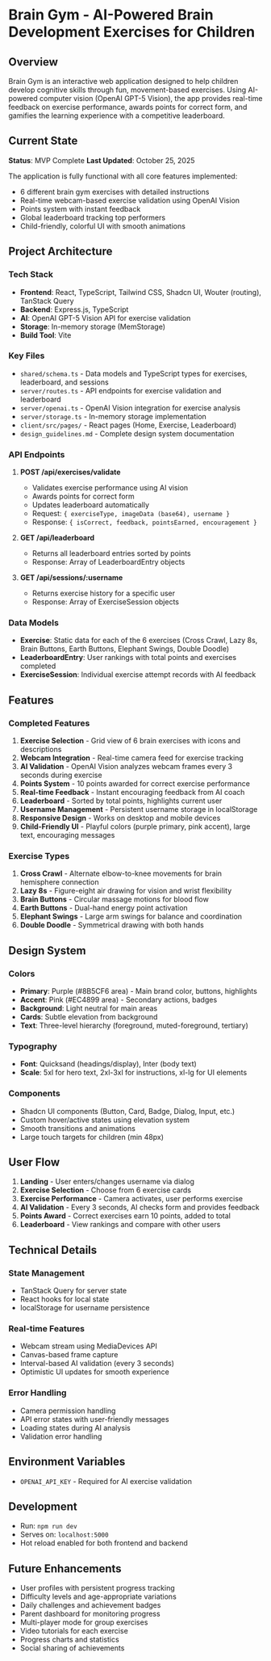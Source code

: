 # Brain Gym - AI-Powered Brain Development Exercises for Children

## Overview
Brain Gym is an interactive web application designed to help children develop cognitive skills through fun, movement-based exercises. Using AI-powered computer vision (OpenAI GPT-5 Vision), the app provides real-time feedback on exercise performance, awards points for correct form, and gamifies the learning experience with a competitive leaderboard.

## Current State
**Status**: MVP Complete
**Last Updated**: October 25, 2025

The application is fully functional with all core features implemented:
- 6 different brain gym exercises with detailed instructions
- Real-time webcam-based exercise validation using OpenAI Vision
- Points system with instant feedback
- Global leaderboard tracking top performers
- Child-friendly, colorful UI with smooth animations

## Project Architecture

### Tech Stack
- **Frontend**: React, TypeScript, Tailwind CSS, Shadcn UI, Wouter (routing), TanStack Query
- **Backend**: Express.js, TypeScript
- **AI**: OpenAI GPT-5 Vision API for exercise validation
- **Storage**: In-memory storage (MemStorage)
- **Build Tool**: Vite

### Key Files
- `shared/schema.ts` - Data models and TypeScript types for exercises, leaderboard, and sessions
- `server/routes.ts` - API endpoints for exercise validation and leaderboard
- `server/openai.ts` - OpenAI Vision integration for exercise analysis
- `server/storage.ts` - In-memory storage implementation
- `client/src/pages/` - React pages (Home, Exercise, Leaderboard)
- `design_guidelines.md` - Complete design system documentation

### API Endpoints
1. **POST /api/exercises/validate**
   - Validates exercise performance using AI vision
   - Awards points for correct form
   - Updates leaderboard automatically
   - Request: `{ exerciseType, imageData (base64), username }`
   - Response: `{ isCorrect, feedback, pointsEarned, encouragement }`

2. **GET /api/leaderboard**
   - Returns all leaderboard entries sorted by points
   - Response: Array of LeaderboardEntry objects

3. **GET /api/sessions/:username**
   - Returns exercise history for a specific user
   - Response: Array of ExerciseSession objects

### Data Models
- **Exercise**: Static data for each of the 6 exercises (Cross Crawl, Lazy 8s, Brain Buttons, Earth Buttons, Elephant Swings, Double Doodle)
- **LeaderboardEntry**: User rankings with total points and exercises completed
- **ExerciseSession**: Individual exercise attempt records with AI feedback

## Features

### Completed Features
1. **Exercise Selection** - Grid view of 6 brain exercises with icons and descriptions
2. **Webcam Integration** - Real-time camera feed for exercise tracking
3. **AI Validation** - OpenAI Vision analyzes webcam frames every 3 seconds during exercise
4. **Points System** - 10 points awarded for correct exercise performance
5. **Real-time Feedback** - Instant encouraging feedback from AI coach
6. **Leaderboard** - Sorted by total points, highlights current user
7. **Username Management** - Persistent username storage in localStorage
8. **Responsive Design** - Works on desktop and mobile devices
9. **Child-Friendly UI** - Playful colors (purple primary, pink accent), large text, encouraging messages

### Exercise Types
1. **Cross Crawl** - Alternate elbow-to-knee movements for brain hemisphere connection
2. **Lazy 8s** - Figure-eight air drawing for vision and wrist flexibility
3. **Brain Buttons** - Circular massage motions for blood flow
4. **Earth Buttons** - Dual-hand energy point activation
5. **Elephant Swings** - Large arm swings for balance and coordination
6. **Double Doodle** - Symmetrical drawing with both hands

## Design System

### Colors
- **Primary**: Purple (#8B5CF6 area) - Main brand color, buttons, highlights
- **Accent**: Pink (#EC4899 area) - Secondary actions, badges
- **Background**: Light neutral for main areas
- **Cards**: Subtle elevation from background
- **Text**: Three-level hierarchy (foreground, muted-foreground, tertiary)

### Typography
- **Font**: Quicksand (headings/display), Inter (body text)
- **Scale**: 5xl for hero text, 2xl-3xl for instructions, xl-lg for UI elements

### Components
- Shadcn UI components (Button, Card, Badge, Dialog, Input, etc.)
- Custom hover/active states using elevation system
- Smooth transitions and animations
- Large touch targets for children (min 48px)

## User Flow
1. **Landing** - User enters/changes username via dialog
2. **Exercise Selection** - Choose from 6 exercise cards
3. **Exercise Performance** - Camera activates, user performs exercise
4. **AI Validation** - Every 3 seconds, AI checks form and provides feedback
5. **Points Award** - Correct exercises earn 10 points, added to total
6. **Leaderboard** - View rankings and compare with other users

## Technical Details

### State Management
- TanStack Query for server state
- React hooks for local state
- localStorage for username persistence

### Real-time Features
- Webcam stream using MediaDevices API
- Canvas-based frame capture
- Interval-based AI validation (every 3 seconds)
- Optimistic UI updates for smooth experience

### Error Handling
- Camera permission handling
- API error states with user-friendly messages
- Loading states during AI analysis
- Validation error handling

## Environment Variables
- `OPENAI_API_KEY` - Required for AI exercise validation

## Development
- Run: `npm run dev`
- Serves on: `localhost:5000`
- Hot reload enabled for both frontend and backend

## Future Enhancements
- User profiles with persistent progress tracking
- Difficulty levels and age-appropriate variations
- Daily challenges and achievement badges
- Parent dashboard for monitoring progress
- Multi-player mode for group exercises
- Video tutorials for each exercise
- Progress charts and statistics
- Social sharing of achievements
